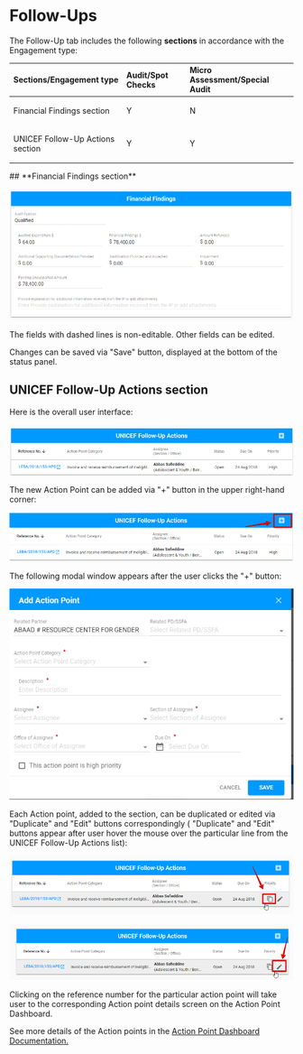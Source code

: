 # Follow-Ups

The Follow-Up tab includes the following **sections** in accordance with the Engagement type: 

<table>
  <thead>
    <tr>
      <th style="text-align:left">Sections/Engagement type</th>
      <th style="text-align:left">Audit/Spot Checks</th>
      <th style="text-align:left">Micro Assessment/Special Audit</th>
    </tr>
  </thead>
  <tbody>
    <tr>
      <td style="text-align:left">
        <p></p>
        <p>Financial Findings section</p>
      </td>
      <td style="text-align:left">Y</td>
      <td style="text-align:left">N</td>
    </tr>
    <tr>
      <td style="text-align:left">
        <p></p>
        <p>UNICEF Follow-Up Actions section</p>
      </td>
      <td style="text-align:left">Y</td>
      <td style="text-align:left">Y</td>
    </tr>
  </tbody>
</table>## **Financial Findings section** 

![Financial Findings section: overall user interface](../../../.gitbook/assets/108.png)

The fields with dashed lines is non-editable. Other fields can be edited.

Changes can be saved via "Save" button, displayed at the bottom of the status panel.

## **UNICEF Follow-Up Actions section**  

Here is the overall user interface: 

![UNICEF Follow-Up Actions section](../../../.gitbook/assets/110.png)

The new Action Point can be added via "+" button in the upper right-hand corner: 

![Add Action Point button](../../../.gitbook/assets/112.png)

The following modal window appears after the user clicks the "+" button: 

![Add Action Point modal window](../../../.gitbook/assets/111.png)

Each Action point, added to the section, can be duplicated or edited via "Duplicate" and "Edit" buttons correspondingly \( "Duplicate" and "Edit" buttons appear after user hover the mouse over the particular line from the UNICEF Follow-Up Actions list\):

![Duplicate button](../../../.gitbook/assets/113.png)

![Edit button](../../../.gitbook/assets/114.png)

Clicking on the reference number for the particular action point will take user to the corresponding Action point details screen on the Action Point Dashboard. 

See more details of the Action points in the [Action Point Dashboard Documentation.](https://new-company.gitbook.io/action-points-dashboard/)  


  


  






